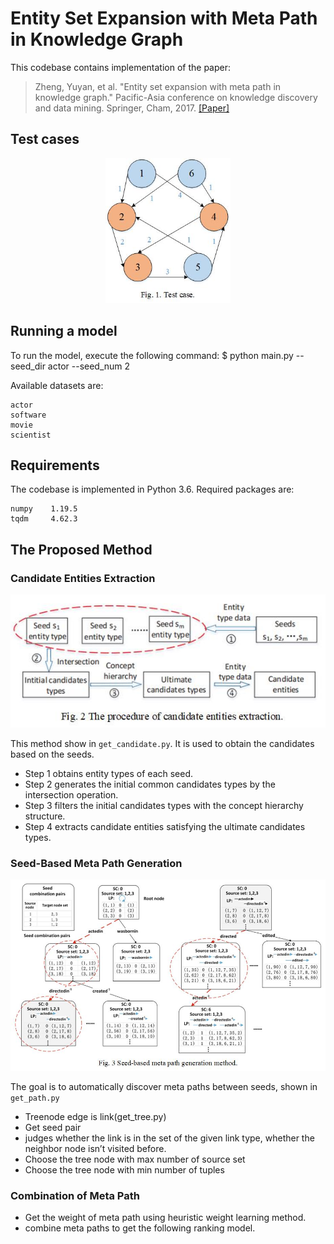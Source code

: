 # Entity Set Expansion with Meta Path in Knowledge Graph

This codebase contains implementation of the paper:
> Zheng, Yuyan, et al. "Entity set expansion with meta path in knowledge graph." 
> Pacific-Asia conference on knowledge discovery and data mining. 
> Springer, Cham, 2017.
> [[Paper]](https://link.springer.com/chapter/10.1007/978-3-319-57454-7_25)

## Test cases
<p align="center">
  <img src="https://github.com/wwf47/SMPG/blob/main/figure/testcase.jpg"/ width=200>
</p>

## Running a model
To run the model, execute the following command:
    $ python main.py --seed_dir actor --seed_num 2 
     
Available datasets are:

    actor
    software
    movie
    scientist
 
## Requirements
The codebase is implemented in Python 3.6. Required packages are:

    numpy    1.19.5
    tqdm     4.62.3
    
## The Proposed Method
### Candidate Entities Extraction
<p align="center">
  <img src="https://github.com/wwf47/SMPG/blob/main/figure/candidate.jpg"/ width=600>
</p>

This method show in `get_candidate.py`. It is used to obtain the candidates based on the seeds.
* Step 1 obtains entity types of each seed. 
* Step 2 generates the initial common candidates types by the intersection operation. 
* Step 3 filters the initial candidates types with the concept hierarchy structure. 
* Step 4 extracts candidate entities satisfying the ultimate candidates types.

### Seed-Based Meta Path Generation
<p align="center">
  <img src="https://github.com/wwf47/SMPG/blob/main/figure/path.jpg"/ width=600>
</p>

The goal is to automatically discover meta paths between seeds, shown in `get_path.py`

* Treenode edge is link(get_tree.py)
* Get seed pair
* judges whether the link is in the set of the given link type, whether the neighbor node isn’t visited before.
* Choose the tree node with max number of source set
* Choose the tree node with min number of tuples

### Combination of Meta Path

* Get the weight of meta path using heuristic weight learning method.
* combine meta paths to get the following ranking model.

